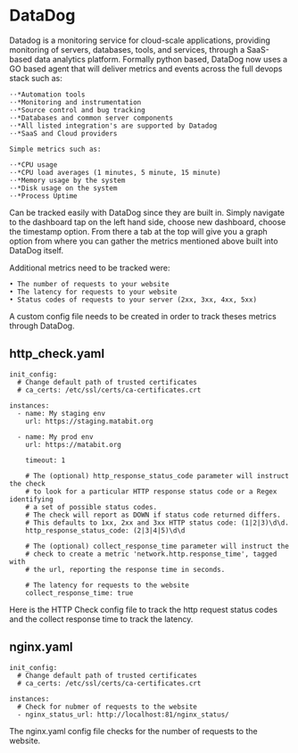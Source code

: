 # DataDog 

Datadog is a monitoring service for cloud-scale applications, providing monitoring of servers, databases, tools, and services, through a SaaS-based data analytics platform. Formally python based, DataDog now uses a GO based agent that will deliver metrics and events across the full devops stack such as: 

    ⋅⋅*Automation tools
    ⋅⋅*Monitoring and instrumentation
    ⋅⋅*Source control and bug tracking
    ⋅⋅*Databases and common server components
    ⋅⋅*All listed integration's are supported by Datadog
    ⋅⋅*SaaS and Cloud providers

    Simple metrics such as:

    ⋅⋅*CPU usage
    ⋅⋅*CPU load averages (1 minutes, 5 minute, 15 minute)
    ⋅⋅*Memory usage by the system
    ⋅⋅*Disk usage on the system
    ⋅⋅*Process Uptime

Can be tracked easily with DataDog since they are built in. Simply navigate to the dashboard tap on the left hand side, choose new dashboard, choose the timestamp option. From there a tab at the top will give you a graph option from where you can gather the metrics mentioned above built into DataDog itself. 

Additional metrics need to be tracked were: 

    • The number of requests to your website
    • The latency for requests to your website
    • Status codes of requests to your server (2xx, 3xx, 4xx, 5xx)

A custom config file needs to be created in order to track theses metrics through DataDog.

## http_check.yaml

```
init_config:
  # Change default path of trusted certificates
  # ca_certs: /etc/ssl/certs/ca-certificates.crt

instances:
  - name: My staging env
    url: https://staging.matabit.org
  
  - name: My prod env
    url: https://matabit.org

    timeout: 1

    # The (optional) http_response_status_code parameter will instruct the check
    # to look for a particular HTTP response status code or a Regex identifying
    # a set of possible status codes.
    # The check will report as DOWN if status code returned differs.
    # This defaults to 1xx, 2xx and 3xx HTTP status code: (1|2|3)\d\d.
    http_response_status_code: (2|3|4|5)\d\d

    # The (optional) collect_response_time parameter will instruct the
    # check to create a metric 'network.http.response_time', tagged with
    # the url, reporting the response time in seconds.
    
    # The latency for requests to the website
    collect_response_time: true
```

Here is the HTTP Check config file to track the http request status codes and the collect response time to track the latency. 

## nginx.yaml

```
init_config:
  # Change default path of trusted certificates
  # ca_certs: /etc/ssl/certs/ca-certificates.crt

instances:
  # Check for nubmer of requests to the website
  - nginx_status_url: http://localhost:81/nginx_status/
```

The nginx.yaml config file checks for the number of requests to the website. 
